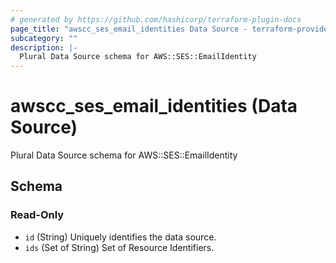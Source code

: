 ```yaml
---
# generated by https://github.com/hashicorp/terraform-plugin-docs
page_title: "awscc_ses_email_identities Data Source - terraform-provider-awscc"
subcategory: ""
description: |-
  Plural Data Source schema for AWS::SES::EmailIdentity
---
```


# awscc_ses_email_identities (Data Source)

Plural Data Source schema for AWS::SES::EmailIdentity



<!-- schema generated by tfplugindocs -->
## Schema

### Read-Only

- `id` (String) Uniquely identifies the data source.
- `ids` (Set of String) Set of Resource Identifiers.
